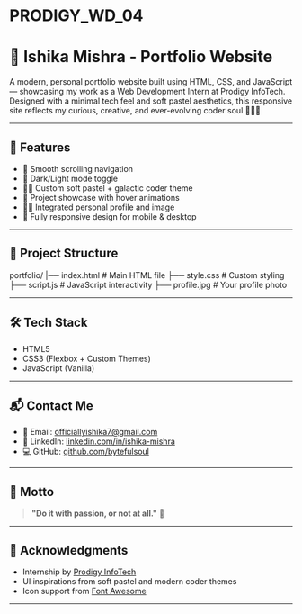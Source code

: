 # PRODIGY_WD_04
# 💫 Ishika Mishra - Portfolio Website

A modern, personal portfolio website built using HTML, CSS, and JavaScript — showcasing my work as a Web Development Intern at Prodigy InfoTech. Designed with a minimal tech feel and soft pastel aesthetics, this responsive site reflects my curious, creative, and ever-evolving coder soul 👩‍💻💡

---

## 🧩 Features

- 🔗 Smooth scrolling navigation
- 🌙 Dark/Light mode toggle
- 👩‍🎨 Custom soft pastel + galactic coder theme
- 💼 Project showcase with hover animations
- 🧑‍💻 Integrated personal profile and image
- 📱 Fully responsive design for mobile & desktop

---

## 📁 Project Structure

portfolio/
|── index.html         # Main HTML file
├── style.css          # Custom styling 
├── script.js          # JavaScript interactivity
├── profile.jpg        # Your profile photo 

---

## 🛠️ Tech Stack

- HTML5
- CSS3 (Flexbox + Custom Themes)
- JavaScript (Vanilla)

---

## 📬 Contact Me

- 📧 Email: [officiallyishika7@gmail.com](mailto:officiallyishika7@gmail.com)
- 🔗 LinkedIn: [linkedin.com/in/ishika-mishra](https://www.linkedin.com/in/ishika-mishra)
- 💻 GitHub: [github.com/bytefulsoul](https://github.com/bytefulsoul)

---

## 📝 Motto

> **"Do it with passion, or not at all."** 💫

---

## 📌 Acknowledgments

- Internship by [Prodigy InfoTech](https://prodigyinfotech.dev)
- UI inspirations from soft pastel and modern coder themes
- Icon support from [Font Awesome](https://fontawesome.com)

---
